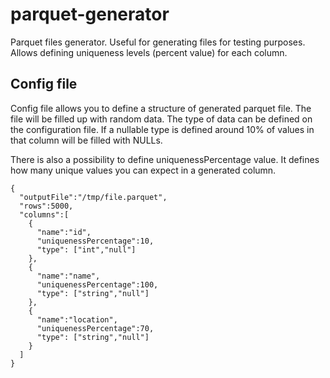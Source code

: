 # parquet-generator

Parquet files generator. Useful for generating files for testing purposes. Allows defining uniqueness levels (percent value) for each column. 

## Config file

Config file allows you to define a structure of generated parquet file. The file will be filled up with random data. The type of data can be defined on the configuration file. If a nullable type is defined around 10% of values in that column will be filled with NULLs.

There is also a possibility to define uniquenessPercentage value. It defines how many unique values you can expect in a generated column.

```
{
  "outputFile":"/tmp/file.parquet",
  "rows":5000,
  "columns":[
    {
      "name":"id",
      "uniquenessPercentage":10,
      "type": ["int","null"]
    },
    {
      "name":"name",
      "uniquenessPercentage":100,
      "type": ["string","null"]
    },
    {
      "name":"location",
      "uniquenessPercentage":70,
      "type": ["string","null"]
    }
  ]
}
```
